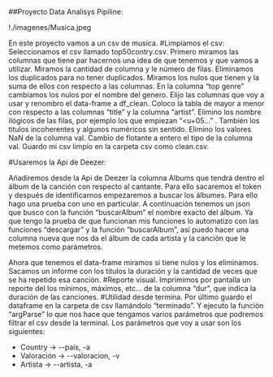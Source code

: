##Proyecto Data Analisys Pipiline:

!./imagenes/Musica.jpeg


En este proyecto vamos a un csv de musica.
#Limpiamos el csv:
Seleccionamos el csv llamado top50contry.csv.
Primero miramos las columnas que tiene par hacernos una idea de que tenemos y que vamos a utilizar. Miramos la cantidad de columna y le número de filas.
Eliminamos los duplicados para no tener duplicados.
Miramos los nulos que tienen y la suma de ellos con respecto a las columnas.
En la columna “top genre” cambiamos los nulos por el nombre del genero. Elijo las columnas que voy a usar y renombro el data-frame a df_clean.
Coloco la tabla de mayor a menor con respecto a las columnas “title” y la columna “artist”.
Elimino los nombre ilógicos de las filas, por ejemplo los que empiezan “<u+05...” . También los titulos incoherentes y algunos numéricos sin sentido.
Elimino los valores NaN de la columna val.
Cambio de flotante a entero el tipo de la columna val.
Guardo mi csv limpio en la carpeta csv como clean.csv.



#Usaremos la Api de Deezer:

Añadiremos desde la Api de Deezer la columna Albums que tendrá dentro el álbum de la canción con respecto al cantante.
Para ello sacaremos el token y después de identificarnos empezaremos a buscar los álbumes.
Para ello hago una prueba con uno en particular. A continuación tenemos un json que busco con la función “buscarAlbum” el nombre exacto del álbum.
Ya que tengo la prueba de que funcionan mis funciones lo automatizo con las funciones “descargar” y la función “buscarAlbum”, así puedo hacer una columna nueva que nos da el álbum de cada artista y la canción que le metemos como parámetros.

Ahora que tenemos el data-frame miramos si tiene nulos y los eliminamos.
Sacamos un informe con los títulos la duración y la cantidad de veces que se ha repetido esa canción.
#Reporte visual.
Imprimimos por pantalla un reporte del los mínimos, máximos, etc… de la columna “dur”, que indica la duración de las canciones.
#Utilidad desde termina.
Por último guardo el dataframe en la carpeta de csv llamándolo “terminado”.
Y ejecuto la función “argParse” lo que nos hace que tengamos varios parámetros que podremos filtrar el csv desde la terminal.
Los parámetros que voy a usar son los siguientes:
-  Country     →   --pais, -a
-  Valoración →   --valoracion, -v
-  Artista        →   --artista, -a
	